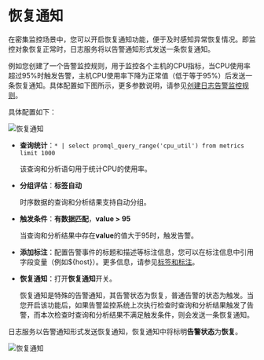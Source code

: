 # 恢复通知

在密集监控场景中，您可以开启恢复通知功能，便于及时感知异常恢复情况。即监控对象恢复正常时，日志服务将以告警通知形式发送一条恢复通知。

例如您创建了一个告警监控规则，用于监控各个主机的CPU指标，当CPU使用率超过95%时触发告警，主机CPU使用率下降为正常值（低于等于95%）后发送一条恢复通知。具体配置如下图所示，更多参数说明，请参见[创建日志告警监控规则](/intl.zh-CN/告警（新版）/告警监控/创建日志告警监控规则.md)。

具体配置如下：

![恢复通知](https://static-aliyun-doc.oss-accelerate.aliyuncs.com/assets/img/zh-CN/9106038161/p263234.png)

-   **查询统计**：`* | select promql_query_range('cpu_util') from metrics limit 1000`

    该查询和分析语句用于统计CPU的使用率。

-   **分组评估**：**标签自动**

    时序数据的查询和分析结果支持自动分组。

-   **触发条件**：**有数据匹配**，**value \> 95**

    当查询和分析结果中存在**value**的值大于95时，触发告警。

-   **添加标注**：配置告警事件的标题和描述等标注信息，您可以在标注信息中引用字段变量（例如$\{host\}）。更多信息，请参见[标签和标注](/intl.zh-CN/告警（新版）/告警监控/监控规则编排/标签和标注.md)。
-   **恢复通知**：打开**恢复通知**开关。

    恢复通知是特殊的告警通知，其告警状态为恢复，普通告警的状态为触发。当您开启该功能后，如果告警监控系统上次执行检查时查询和分析结果触发了告警，而本次检查时查询和分析结果不满足触发条件，则会发送一条恢复通知。


日志服务以告警通知形式发送恢复通知，恢复通知中将标明**告警状态**为**恢复**。

![恢复通知](https://static-aliyun-doc.oss-accelerate.aliyuncs.com/assets/img/zh-CN/9106038161/p263244.png)

